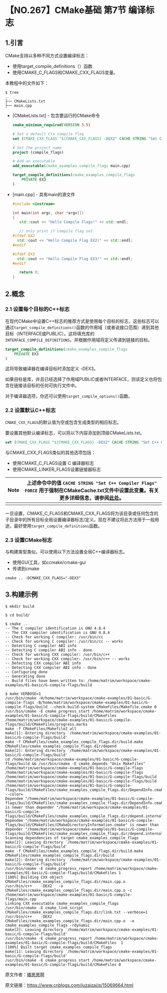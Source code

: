 # 【NO.267】CMake基础 第7节 编译标志

## 1.引言

CMake支持以多种不同方式设置编译标志：

- 使用target_compile_definitions（）函数
- 使用CMAKE_C_FLAGS和CMAKE_CXX_FLAGS变量。

本教程中的文件如下：

```shell
$ tree
.
├── CMakeLists.txt
├── main.cpp
```

- [CMakeLists.txt] - 包含要运行的CMake命令

  ```cmake
  cmake_minimum_required(VERSION 3.5)
  
  # Set a default C++ compile flag
  set (CMAKE_CXX_FLAGS "${CMAKE_CXX_FLAGS} -DEX2" CACHE STRING "Set C++ Compiler Flags" FORCE)
  
  # Set the project name
  project (compile_flags)
  
  # Add an executable
  add_executable(cmake_examples_compile_flags main.cpp)
  
  target_compile_definitions(cmake_examples_compile_flags 
      PRIVATE EX3
  )
  ```

- [main.cpp] - 具有main的源文件

  ```cpp
  #include <iostream>
  
  int main(int argc, char *argv[])
  {
     std::cout << "Hello Compile Flags!" << std::endl;
  
     // only print if compile flag set
  #ifdef EX2
    std::cout << "Hello Compile Flag EX2!" << std::endl;
  #endif
  
  #ifdef EX3
    std::cout << "Hello Compile Flag EX3!" << std::endl;
  #endif
  
     return 0;
  }
  ```

## 2.概念

### 2.1 设置每个目标的C++标志

在现代CMake中设置C++标志的推荐方式是使用每个目标的标志，这些标志可以通过`target_compile_definitions()`函数的作用域（或者说接口范围）递到其他目标（INTERFACE或PUBLIC）。这将填充库的`INTERFACE_COMPILE_DEFINITIONS`，并根据作用域将定义传递到链接的目标。

```cmake
target_compile_definitions(cmake_examples_compile_flags
    PRIVATE EX3
)
```

这将导致编译器在编译目标时添加定义 -DEX3。

如果目标是库，并且已经选择了作用域PUBLIC或者INTERFACE，则该定义也将包含在链接该目标的任何可执行文件中。

对于编译器选项，你还可以使用`target_compile_options()`函数。

### 2.2 设置默认C++标志

`CMAKE_CXX_FLAGS`的默认值为空或包含生成类型的相应标志。

要设置其他默认编译标志，可以将以下内容添加到顶级CMakeLists.txt。

```cmake
set (CMAKE_CXX_FLAGS "${CMAKE_CXX_FLAGS} -DEX2" CACHE STRING "Set C++ Compiler Flags" FORCE)
```

与CMAKE_CXX_FLAGS类似的其他选项包括：

- 使用CMAKE_C_FLAGS设置 C 编译器标志
- 使用CMAKE_LINKER_FLAGS设置链接器标志

| Note | 上述命令中的值 `CACHE STRING "Set C++ Compiler Flags" FORCE` 用于强制在CMakeCache.txt文件中设置此变量。有关更多详细信息，请参阅[此处](https://cmake.org/cmake/help/v3.0/command/set.html)。 |
| ---- | ------------------------------------------------------------ |
|      |                                                              |

一旦设置，CMAKE_C_FLAGS和CMAKE_CXX_FLAGS将为该目录或任何包含的子目录中的所有目标全局设置编译器标志/定义。现在不建议将此方法用于一般用途，最好使用`target_compile_definitions`函数。

### 2.3 设置CMake标志

与构建类型类似，可以使用以下方法设置全局C++编译器标志。

- 使用GUI工具，如ccmake/cmake-gui
- 传递到cmake

```shell
cmake .. -DCMAKE_CXX_FLAGS="-DEX3"
```

## 3.构建示例

```shell
$ mkdir build

$ cd build/

$ cmake ..
-- The C compiler identification is GNU 4.8.4
-- The CXX compiler identification is GNU 4.8.4
-- Check for working C compiler: /usr/bin/cc
-- Check for working C compiler: /usr/bin/cc -- works
-- Detecting C compiler ABI info
-- Detecting C compiler ABI info - done
-- Check for working CXX compiler: /usr/bin/c++
-- Check for working CXX compiler: /usr/bin/c++ -- works
-- Detecting CXX compiler ABI info
-- Detecting CXX compiler ABI info - done
-- Configuring done
-- Generating done
-- Build files have been written to: /home/matrim/workspace/cmake-examples/01-basic/G-compile-flags/build

$ make VERBOSE=1
/usr/bin/cmake -H/home/matrim/workspace/cmake-examples/01-basic/G-compile-flags -B/home/matrim/workspace/cmake-examples/01-basic/G-compile-flags/build --check-build-system CMakeFiles/Makefile.cmake 0
/usr/bin/cmake -E cmake_progress_start /home/matrim/workspace/cmake-examples/01-basic/G-compile-flags/build/CMakeFiles /home/matrim/workspace/cmake-examples/01-basic/G-compile-flags/build/CMakeFiles/progress.marks
make -f CMakeFiles/Makefile2 all
make[1]: Entering directory `/home/matrim/workspace/cmake-examples/01-basic/G-compile-flags/build'
make -f CMakeFiles/cmake_examples_compile_flags.dir/build.make CMakeFiles/cmake_examples_compile_flags.dir/depend
make[2]: Entering directory `/home/matrim/workspace/cmake-examples/01-basic/G-compile-flags/build'
cd /home/matrim/workspace/cmake-examples/01-basic/G-compile-flags/build && /usr/bin/cmake -E cmake_depends "Unix Makefiles" /home/matrim/workspace/cmake-examples/01-basic/G-compile-flags /home/matrim/workspace/cmake-examples/01-basic/G-compile-flags /home/matrim/workspace/cmake-examples/01-basic/G-compile-flags/build /home/matrim/workspace/cmake-examples/01-basic/G-compile-flags/build /home/matrim/workspace/cmake-examples/01-basic/G-compile-flags/build/CMakeFiles/cmake_examples_compile_flags.dir/DependInfo.cmake --color=
Dependee "/home/matrim/workspace/cmake-examples/01-basic/G-compile-flags/build/CMakeFiles/cmake_examples_compile_flags.dir/DependInfo.cmake" is newer than depender "/home/matrim/workspace/cmake-examples/01-basic/G-compile-flags/build/CMakeFiles/cmake_examples_compile_flags.dir/depend.internal".
Dependee "/home/matrim/workspace/cmake-examples/01-basic/G-compile-flags/build/CMakeFiles/CMakeDirectoryInformation.cmake" is newer than depender "/home/matrim/workspace/cmake-examples/01-basic/G-compile-flags/build/CMakeFiles/cmake_examples_compile_flags.dir/depend.internal".
Scanning dependencies of target cmake_examples_compile_flags
make[2]: Leaving directory `/home/matrim/workspace/cmake-examples/01-basic/G-compile-flags/build'
make -f CMakeFiles/cmake_examples_compile_flags.dir/build.make CMakeFiles/cmake_examples_compile_flags.dir/build
make[2]: Entering directory `/home/matrim/workspace/cmake-examples/01-basic/G-compile-flags/build'
/usr/bin/cmake -E cmake_progress_report /home/matrim/workspace/cmake-examples/01-basic/G-compile-flags/build/CMakeFiles 1
[100%] Building CXX object CMakeFiles/cmake_examples_compile_flags.dir/main.cpp.o
/usr/bin/c++    -DEX2   -o CMakeFiles/cmake_examples_compile_flags.dir/main.cpp.o -c /home/matrim/workspace/cmake-examples/01-basic/G-compile-flags/main.cpp
Linking CXX executable cmake_examples_compile_flags
/usr/bin/cmake -E cmake_link_script CMakeFiles/cmake_examples_compile_flags.dir/link.txt --verbose=1
/usr/bin/c++    -DEX2    CMakeFiles/cmake_examples_compile_flags.dir/main.cpp.o  -o cmake_examples_compile_flags -rdynamic
make[2]: Leaving directory `/home/matrim/workspace/cmake-examples/01-basic/G-compile-flags/build'
/usr/bin/cmake -E cmake_progress_report /home/matrim/workspace/cmake-examples/01-basic/G-compile-flags/build/CMakeFiles  1
[100%] Built target cmake_examples_compile_flags
make[1]: Leaving directory `/home/matrim/workspace/cmake-examples/01-basic/G-compile-flags/build'
/usr/bin/cmake -E cmake_progress_start /home/matrim/workspace/cmake-examples/01-basic/G-compile-flags/build/CMakeFiles 0
```

原文作者：[橘崽崽啊](https://www.cnblogs.com/juzaizai/)

原文链接：https://www.cnblogs.com/juzaizai/p/15069664.html